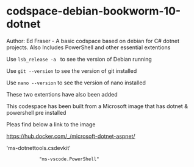 # codspace-debian-bookworm-10-dotnet
Author: Ed Fraser - A basic codspace based on debian for C# dotnet projects. Also Includes PowerShell and other essential extentions

Use `lsb_release -a ` to see the version of Debian running

Use ` git --version ` to see the version of git installed

Use ` nano --version ` to see the version of nano installed

These two extentions have also been added

This codespace has been built from a Microsoft image that has dotnet & powershell pre installed

Pleas find below a link to the image

https://hub.docker.com/_/microsoft-dotnet-aspnet/


'ms-dotnettools.csdevkit'



				"ms-vscode.PowerShell"
